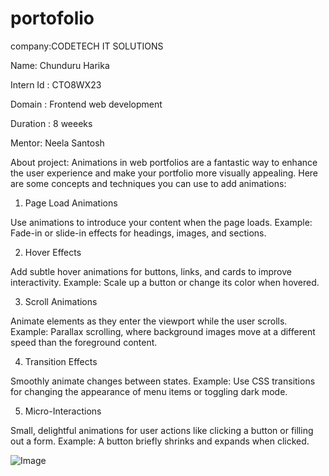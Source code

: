 # portofolio
 company:CODETECH IT SOLUTIONS

 Name: Chunduru Harika

 Intern Id : CTO8WX23

 Domain : Frontend web development

 Duration : 8 weeeks

 Mentor: Neela Santosh

 About project:
 Animations in web portfolios are a fantastic way to enhance the user experience and make your portfolio more visually appealing. Here are some concepts and techniques you can use to add animations:

1. Page Load Animations

Use animations to introduce your content when the page loads.
Example: Fade-in or slide-in effects for headings, images, and sections.


2. Hover Effects

Add subtle hover animations for buttons, links, and cards to improve interactivity. Example: Scale up a button or change its color when hovered.


3. Scroll Animations

Animate elements as they enter the viewport while the user scrolls. Example: Parallax scrolling, where background images move at a different speed than the foreground content.


4. Transition Effects

Smoothly animate changes between states. Example: Use CSS transitions for changing the appearance of menu items or toggling dark mode.


5. Micro-Interactions

Small, delightful animations for user actions like clicking a button or filling out a form. Example: A button briefly shrinks and expands when clicked.

 
![Image](https://github.com/user-attachments/assets/7569d6fc-4aaf-4ab4-aa9c-0f0d4ceea4e6)
